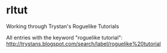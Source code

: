 rltut
=====

Working through Trystan's Roguelike Tutorials

All entries with the keyword "roguelike tutorial":
http://trystans.blogspot.com/search/label/roguelike%20tutorial

